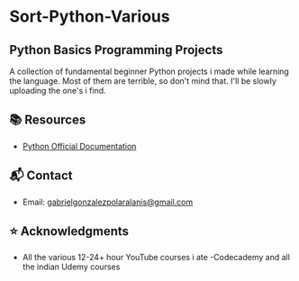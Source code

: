 # Sort-Python-Various

## Python Basics Programming Projects

A collection of fundamental beginner Python projects i made while learning the language. Most of them are terrible, so don't mind that. I'll be slowly uploading the one's i find.

## 📚 Resources

- [Python Official Documentation](https://docs.python.org/)

## 📬 Contact

- Email: <gabrielgonzalezpolaralanis@gmail.com>

## ⭐ Acknowledgments

- All the various 12-24+ hour YouTube courses i ate
-Codecademy and all the indian Udemy courses
